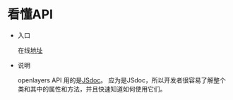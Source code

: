 # 看懂API

- 入口

  在线[地址](http://openlayers.org/en/latest/apidoc/)
- 说明

  openlayers API 用的是[JSdoc](http://www.css88.com/doc/jsdoc/index.html)。
  应为是JSdoc，所以开发者很容易了解整个类和其中的属性和方法，并且快速知道如何使用它们。
